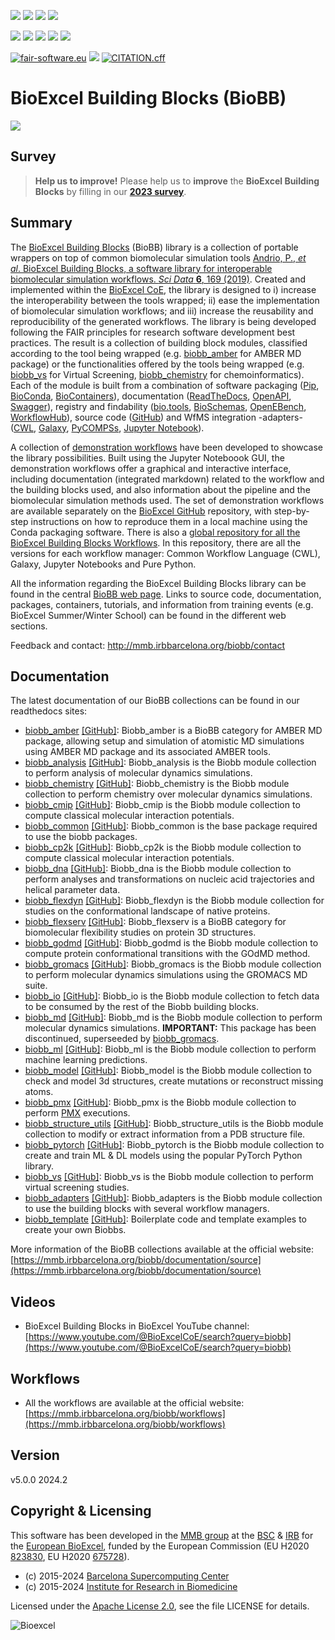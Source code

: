 [![](https://img.shields.io/badge/OS-Unix%20%7C%20MacOS-blue)](https://github.com/bioexcel/biobb)
[![](https://img.shields.io/badge/Python%20Versions-3.8%20%7C%203.9%20%7C%203.10-blue)](https://pypi.org/project/biobb/)
[![](https://img.shields.io/badge/License-Apache%202.0-blue.svg)](https://opensource.org/licenses/Apache-2.0)
[![](https://img.shields.io/badge/Open%20Source%3f-Yes!-blue)](https://github.com/bioexcel/biobb)

[![](https://readthedocs.org/projects/biobb/badge/?version=latest)](https://biobb.readthedocs.io/en/latest/?badge=latest)
[![](https://img.shields.io/website?down_message=Offline&label=Biobb%20Website&up_message=Online&url=https%3A%2F%2Fmmb.irbbarcelona.org%2Fbiobb%2F)](https://mmb.irbbarcelona.org/biobb/)
[![](https://img.shields.io/badge/Youtube-tutorial-blue?logo=youtube&logoColor=red)](https://www.youtube.com/watch?v=ou1DOGNs0xM)
[![](https://zenodo.org/badge/DOI/10.1038/s41597-019-0177-4.svg)](https://doi.org/10.1038/s41597-019-0177-4)
[![](https://img.shields.io/endpoint?color=brightgreen&url=https%3A%2F%2Fapi.juleskreuer.eu%2Fcitation-badge.php%3Fshield%26doi%3D10.1038%2Fs41597-019-0177-4)](https://www.nature.com/articles/s41597-019-0177-4#citeas)

[![fair-software.eu](https://img.shields.io/badge/fair--software.eu-%E2%97%8F%20%20%E2%97%8F%20%20%E2%97%8F%20%20%E2%97%8F%20%20%E2%97%8F-green)](https://fair-software.eu)
[![](https://www.bestpractices.dev/projects/8847/badge)](https://www.bestpractices.dev/projects/8847)
[![CITATION.cff](https://github.com/bioexcel/biobb/actions/workflows/cff-validator.yaml/badge.svg)](https://github.com/bioexcel/biobb/actions/workflows/cff-validator.yaml)

[](https://bestpractices.coreinfrastructure.org/projects/8847/badge)

[//]: # (The previous line invisible link is for compatibility with the howfairis script https://github.com/fair-software/howfairis-github-action/tree/main wich uses the old bestpractices URL)

# BioExcel Building Blocks (BioBB)

[![](https://mmb.irbbarcelona.org/biobb/assets/layouts/layout3/img/logo.png)](https://mmb.irbbarcelona.org/biobb/)

## Survey

> **Help us to improve!** 
Please help us to **improve** the **BioExcel Building Blocks** by filling in our [**2023 survey**](https://forms.gle/tAK4yGC1e7j8rRiZ8).

## Summary

The [BioExcel Building Blocks](http://mmb.irbbarcelona.org/biobb/) (BioBB) library is a collection of portable wrappers on top of common biomolecular simulation tools [Andrio, P., _et al_. BioExcel Building Blocks, a software library for interoperable biomolecular simulation workflows. _Sci Data_ **6**, 169 (2019)](https://www.nature.com/articles/s41597-019-0177-4). Created and implemented within the [BioExcel CoE](http://bioexcel.eu/), the library is designed to i) increase the interoperability between the tools wrapped; ii) ease the implementation of biomolecular simulation workflows; and iii) increase the reusability and reproducibility of the generated workflows. The library is being developed following the FAIR principles for research software development best practices. The result is a collection of building block modules, classified according to the tool being wrapped (e.g. [biobb_amber](https://github.com/bioexcel/biobb_amber) for AMBER MD package) or the functionalities offered by the tools being wrapped (e.g. [biobb_vs](https://github.com/bioexcel/biobb_vs) for Virtual Screening, [biobb_chemistry](https://github.com/bioexcel/biobb_chemistry) for chemoinformatics). Each of the module is built from a combination of software packaging ([Pip](https://pypi.org/search/?q=biobb), [BioConda](https://bioconda.github.io/search.html?q=biobb), [BioContainers](https://biocontainers.pro/registry?all_fields_search=biobb)), documentation ([ReadTheDocs](https://biobb.readthedocs.io/), [OpenAPI](https://mmb.irbbarcelona.org/biobb-api/rest), [Swagger](https://mmb.irbbarcelona.org/biobb-api/rest/swagger.json)), registry and findability ([bio.tools](https://bio.tools/biobb), [BioSchemas](https://bioschemas.org/profiles/ComputationalTool/0.5-DRAFT/), [OpenEBench](https://openebench.bsc.es/tool/biobb), [WorkflowHub](https://workflowhub.eu/programmes/2)), source code ([GitHub](https://github.com/bioexcel/biobb)) and WfMS integration -adapters- ([CWL](https://github.com/bioexcel/biobb_adapters/tree/master/biobb_adapters/cwl), [Galaxy](https://toolshed.g2.bx.psu.edu/repository?repository_id=e23296b413014cfc), [PyCOMPSs](https://github.com/bioexcel/biobb_adapters/tree/master/biobb_adapters/pycompss), [Jupyter Notebook](http://mmb.irbbarcelona.org/biobb/workflows)). 

A collection of [demonstration workflows](http://mmb.irbbarcelona.org/biobb/workflows) have been developed to showcase the library possibilities. Built using the Jupyter Noteboook GUI, the demonstration workflows offer a graphical and interactive interface, including documentation (integrated markdown) related to the workflow and the building blocks used, and also information about the pipeline and the biomolecular simulation methods used. The set of demonstration workflows are available separately on the [BioExcel GitHub](https://github.com/orgs/bioexcel/repositories?q=biobb_wf&type=all&language=&sort=) repository, with step-by-step instructions on how to reproduce them in a local machine using the Conda packaging software. There is also a [global repository for all the BioExcel Building Blocks Workflows](https://github.com/bioexcel/biobb_workflows). In this repository, there are all the versions for each workflow manager: Common Workflow Language (CWL), Galaxy, Jupyter Notebooks and Pure Python.

All the information regarding the BioExcel Building Blocks library can be found in the central [BioBB web page](http://mmb.irbbarcelona.org/biobb/). Links to source code, documentation, packages, containers, tutorials, and information from training events (e.g. BioExcel Summer/Winter School) can be found in the different web sections. 

Feedback and contact: <http://mmb.irbbarcelona.org/biobb/contact> 

## Documentation

The latest documentation of our BioBB collections can be found in our readthedocs sites:
- [biobb_amber](https://biobb-amber.readthedocs.io/en/latest/) [\[GitHub\]](https://github.com/bioexcel/biobb_amber): Biobb_amber is a BioBB category for AMBER MD package, allowing setup and simulation of atomistic MD simulations using AMBER MD package and its associated AMBER tools.
- [biobb_analysis](http://biobb_analysis.readthedocs.io/en/latest/) [\[GitHub\]](https://github.com/bioexcel/biobb_analysis): Biobb_analysis is the Biobb module collection to perform analysis of molecular dynamics simulations.
- [biobb_chemistry](http://biobb_chemistry.readthedocs.io/en/latest/) [\[GitHub\]](https://github.com/bioexcel/biobb_chemistry): Biobb_chemistry is the Biobb module collection to perform chemistry over molecular dynamics simulations.
- [biobb_cmip](https://biobb-cmip.readthedocs.io/en/latest/) [\[GitHub\]](https://github.com/bioexcel/biobb_cmip): Biobb_cmip is the Biobb module collection to compute classical molecular interaction potentials.
- [biobb_common](http://biobb_common.readthedocs.io/en/latest/) [\[GitHub\]](https://github.com/bioexcel/biobb_common): Biobb_common is the base package required to use the biobb packages.
- [biobb_cp2k](https://biobb-cp2k.readthedocs.io/en/latest/) [\[GitHub\]](https://github.com/bioexcel/biobb_cp2k): Biobb_cp2k is the Biobb module collection to compute classical molecular interaction potentials. 
- [biobb_dna](https://biobb-dna.readthedocs.io/en/latest/) [\[GitHub\]](https://github.com/bioexcel/biobb_dna): Biobb_dna is the Biobb module collection to perform analyses and transformations on nucleic acid trajectories and helical parameter data.
- [biobb_flexdyn](https://biobb-flexdyn.readthedocs.io/en/latest/) [\[GitHub\]](https://github.com/bioexcel/biobb_flexdyn): Biobb_flexdyn is the Biobb module collection for studies on the conformational landscape of native proteins.
- [biobb_flexserv](https://biobb-flexserv.readthedocs.io/en/latest/) [\[GitHub\]](https://github.com/bioexcel/biobb_flexserv): Biobb_flexserv is a BioBB category for biomolecular flexibility studies on protein 3D structures.
- [biobb_godmd](https://biobb-godmd.readthedocs.io/en/latest/) [\[GitHub\]](https://github.com/bioexcel/biobb_godmd): Biobb_godmd is the Biobb module collection to compute protein conformational transitions with the GOdMD method.
- [biobb_gromacs](https://biobb-gromacs.readthedocs.io/en/latest/) [\[GitHub\]](https://github.com/bioexcel/biobb_gromacs): Biobb_gromacs is the Biobb module collection to perform molecular dynamics simulations using the GROMACS MD suite.
- [biobb_io](http://biobb_io.readthedocs.io/en/latest/) [\[GitHub\]](https://github.com/bioexcel/biobb_io): Biobb_io is the Biobb module collection to fetch data to be consumed by the rest of the Biobb building blocks.
- [biobb_md](http://biobb_md.readthedocs.io/en/latest/) [\[GitHub\]](https://github.com/bioexcel/biobb_md): Biobb_md is the Biobb module collection to perform molecular dynamics simulations. **IMPORTANT:** This package has been discontinued, superseeded by [biobb_gromacs](https://github.com/bioexcel/biobb_gromacs).
- [biobb_ml](https://biobb-ml.readthedocs.io/en/latest/) [\[GitHub\]](https://github.com/bioexcel/biobb_ml): Biobb_ml is the Biobb module collection to perform machine learning predictions. 
- [biobb_model](http://biobb_model.readthedocs.io/en/latest/) [\[GitHub\]](https://github.com/bioexcel/biobb_model): Biobb_model is the Biobb module collection to check and model 3d structures, create mutations or reconstruct missing atoms.
- [biobb_pmx](http://biobb_pmx.readthedocs.io/en/latest/) [\[GitHub\]](https://github.com/bioexcel/biobb_pmx): Biobb_pmx is the Biobb module collection to perform [PMX](http://pmx.mpibpc.mpg.de) executions.
- [biobb_structure_utils](http://biobb_structure_utils.readthedocs.io/en/latest/) [\[GitHub\]](https://github.com/bioexcel/biobb_structure_utils): Biobb_structure_utils is the Biobb module collection to modify or extract information from a PDB structure file.
- [biobb_pytorch](https://biobb-pytorch.readthedocs.io/en/latest/) [\[GitHub\]](https://github.com/bioexcel/biobb_pytorch): Biobb_pytorch is the Biobb module collection to create and train ML & DL models using the popular PyTorch Python library.
- [biobb_vs](https://biobb-vs.readthedocs.io/en/latest/) [\[GitHub\]](https://github.com/bioexcel/biobb_vs): Biobb_vs is the Biobb module collection to perform virtual screening studies.
- [biobb_adapters](http://biobb_adapters.readthedocs.io/en/latest/) [\[GitHub\]](https://github.com/bioexcel/biobb_adapters): Biobb_adapters is the Biobb module collection to use the building blocks with several workflow managers.
- [biobb_template](http://biobb_template.readthedocs.io/en/latest/) [\[GitHub\]](https://github.com/bioexcel/biobb_template): Boilerplate code and template examples to create your own Biobbs.

More information of the BioBB collections available at the official website: [https://mmb.irbbarcelona.org/biobb/documentation/source](https://mmb.irbbarcelona.org/biobb/documentation/source)

## Videos

- BioExcel Building Blocks in BioExcel YouTube channel: [https://www.youtube.com/@BioExcelCoE/search?query=biobb](https://www.youtube.com/@BioExcelCoE/search?query=biobb)

## Workflows

- All the workflows are available at the official website: [https://mmb.irbbarcelona.org/biobb/workflows](https://mmb.irbbarcelona.org/biobb/workflows)

## Version

v5.0.0 2024.2

## Copyright & Licensing

This software has been developed in the [MMB group](http://mmb.irbbarcelona.org) at the [BSC](http://www.bsc.es/) & [IRB](https://www.irbbarcelona.org/) for the [European BioExcel](http://bioexcel.eu/), funded by the European Commission (EU H2020 [823830](http://cordis.europa.eu/projects/823830), EU H2020 [675728](http://cordis.europa.eu/projects/675728)).

* (c) 2015-2024 [Barcelona Supercomputing Center](https://www.bsc.es/)
* (c) 2015-2024 [Institute for Research in Biomedicine](https://www.irbbarcelona.org/)

Licensed under the
[Apache License 2.0](https://www.apache.org/licenses/LICENSE-2.0), see the file LICENSE for details.

![](https://bioexcel.eu/wp-content/uploads/2019/04/Bioexcell_logo_1080px_transp.png "Bioexcel")
